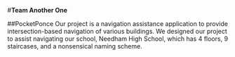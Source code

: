 #**Team Another One**

##PocketPonce
  Our project is a navigation assistance application to provide intersection-based navigation of various buildings. 
  We designed our project to assist navigating our school, Needham High School, which has 4 floors, 9 staircases, and a nonsensical naming scheme.
